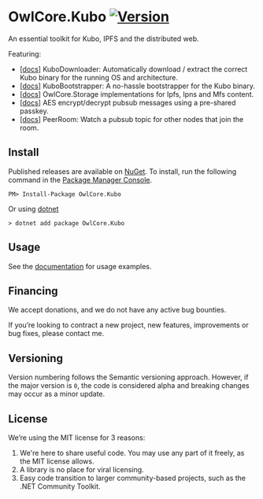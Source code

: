 # OwlCore.Kubo [![Version](https://img.shields.io/nuget/v/OwlCore.Kubo.svg)](https://www.nuget.org/packages/OwlCore.Kubo)

An essential toolkit for Kubo, IPFS and the distributed web.

Featuring:
- [[docs]](/docs/KuboDownloader.md) KuboDownloader: Automatically download / extract the correct Kubo binary for the running OS and architecture.
- [[docs]](/docs/KuboBootstrapper.md) KuboBootstrapper: A no-hassle bootstrapper for the Kubo binary.
- [[docs]](/docs/storageproviders.md) OwlCore.Storage implementations for Ipfs, Ipns and Mfs content.
- [[docs]](/docs/AesPasswordEncryptedPubSub.md) AES encrypt/decrypt pubsub messages using a pre-shared passkey.
- [[docs]](/docs/PeerRoom.md) PeerRoom: Watch a pubsub topic for other nodes that join the room.


## Install

Published releases are available on [NuGet](https://www.nuget.org/packages/OwlCore.Kubo).  To install, run the following command in the [Package Manager Console](https://docs.nuget.org/docs/start-here/using-the-package-manager-console).

    PM> Install-Package OwlCore.Kubo
    
Or using [dotnet](https://docs.microsoft.com/en-us/dotnet/core/tools/dotnet)

    > dotnet add package OwlCore.Kubo

## Usage

See the [documentation](/docs/) for usage examples.

## Financing

We accept donations, and we do not have any active bug bounties.

If you’re looking to contract a new project, new features, improvements or bug fixes, please contact me. 

## Versioning

Version numbering follows the Semantic versioning approach. However, if the major version is `0`, the code is considered alpha and breaking changes may occur as a minor update.

## License

We’re using the MIT license for 3 reasons:
1. We're here to share useful code. You may use any part of it freely, as the MIT license allows. 
2. A library is no place for viral licensing.
3. Easy code transition to larger community-based projects, such as the .NET Community Toolkit.

